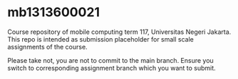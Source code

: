 # mb1313600021

Course repository of mobile computing term 117, Universitas Negeri Jakarta.
This repo is intended as submission placeholder for small scale assignments of the course.

Please take not, you are not to commit to the main branch. Ensure you switch to corresponding assignment branch which you want to submit. 
